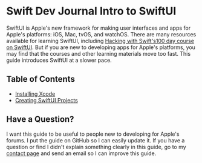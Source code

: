 # Swift Dev Journal Intro to SwiftUI

SwiftUI is Apple's new framework for making user interfaces and apps for Apple's platforms: iOS, Mac, tvOS, and watchOS. There are many resources available for learning SwiftUI, including [Hacking with Swift's100 day course on SwiftUI](https://www.hackingwithswift.com/100/swiftui). But if you are new to developing apps for Apple's platforms, you may find that the courses and other learning materials move too fast. This guide introduces SwiftUI at a slower pace.

## Table of Contents

* [Installing Xcode](Xcode)
* [Creating SwiftUI Projects](CreatingProjects)

## Have a Question?

I want this guide to be useful to people new to developing for Apple's forums. I put the guide on GitHub so I can easily update it. If you have a question or find I didn't explain something clearly in this guide, go to my [contact page](https://www.swiftdevjournal.com/contact/) and send an email so I can improve this guide.
